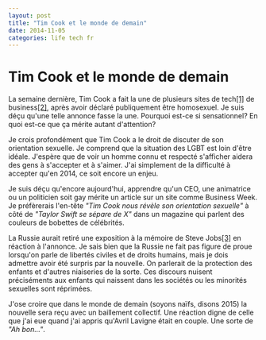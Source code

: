 ```yaml
---
layout: post
title: "Tim Cook et le monde de demain"
date: 2014-11-05
categories: life tech fr
---
```

# Tim Cook et le monde de demain

La semaine dernière, Tim Cook a fait la une de plusieurs sites de tech[[1]](http://gizmodo.com/tim-cook-i-m-proud-to-be-gay-1652696644) de business[[2]](http://www.businessweek.com/articles/2014-10-30/tim-cook-im-proud-to-be-gay), après avoir déclaré publiquement être homosexuel. Je suis déçu qu'une telle annonce fasse la une. Pourquoi est-ce si sensationnel? En quoi est-ce que ça mérite autant d'attention? 

Je crois profondément que Tim Cook a le droit de discuter de son orientation sexuelle. Je comprend que la situation des LGBT est loin d'être idéale. J'espère que de voir un homme connu et respecté s'afficher aidera des gens à s'accepter et à s'aimer. J'ai simplement de la difficulté à accepter qu'en 2014, ce soit encore un enjeu.

Je suis déçu qu'encore aujourd'hui, apprendre qu'un CEO, une animatrice ou un politicien soit gay mérite un article sur un site comme Business Week. Je préfèrerais l'en-tête *"Tim Cook nous révèle son orientation sexuelle"* à côté de *"Taylor Swift se sépare de X"* dans un magazine qui parlent des couleurs de bobettes de célébrités. 

La Russie aurait retiré une exposition à la mémoire de Steve Jobs[[3]](http://www.theatlantic.com/international/archive/2014/11/steve-jobs-memorial-torn-down-after-tim-cook-comes-out/382319/) en réaction à l'annonce. Je sais bien que la Russie ne fait pas figure de proue lorsqu'on parle de libertés civiles et de droits humains, mais je dois admettre avoir été surpris par la nouvelle. On parlerait de la protection des enfants et d'autres niaiseries de la sorte. Ces discours nuisent préciséments aux enfants qui naissent dans les sociétés ou les minorités sexuelles sont réprimées. 

J'ose croire que dans le monde de demain (soyons naïfs, disons 2015) la nouvelle sera reçu avec un baillement collectif. Une réaction digne de celle que j'ai eue quand j'ai appris qu'Avril Lavigne était en couple. Une sorte de *"Ah bon..."*. 

